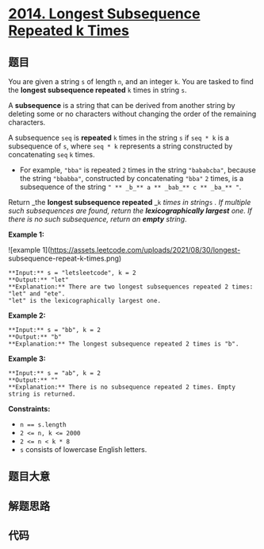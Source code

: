 # [2014. Longest Subsequence Repeated k Times](https://leetcode.com/problems/longest-subsequence-repeated-k-times)

## 题目

You are given a string `s` of length `n`, and an integer `k`. You are tasked
to find the **longest subsequence repeated** `k` times in string `s`.

A **subsequence** is a string that can be derived from another string by
deleting some or no characters without changing the order of the remaining
characters.

A subsequence `seq` is **repeated** `k` times in the string `s` if `seq * k`
is a subsequence of `s`, where `seq * k` represents a string constructed by
concatenating `seq` `k` times.

  * For example, `"bba"` is repeated `2` times in the string `"bababcba"`, because the string `"bbabba"`, constructed by concatenating `"bba"` `2` times, is a subsequence of the string `" ** _b_** a ** _bab_** c ** _ba_** "`.

Return _the **longest subsequence repeated** _`k` _times in string_`s` _. If
multiple such subsequences are found, return the **lexicographically largest**
one. If there is no such subsequence, return an **empty** string_.



**Example 1:**

![example 1](https://assets.leetcode.com/uploads/2021/08/30/longest-
subsequence-repeat-k-times.png)

    
    
    **Input:** s = "letsleetcode", k = 2
    **Output:** "let"
    **Explanation:** There are two longest subsequences repeated 2 times: "let" and "ete".
    "let" is the lexicographically largest one.
    

**Example 2:**

    
    
    **Input:** s = "bb", k = 2
    **Output:** "b"
    **Explanation:** The longest subsequence repeated 2 times is "b".
    

**Example 3:**

    
    
    **Input:** s = "ab", k = 2
    **Output:** ""
    **Explanation:** There is no subsequence repeated 2 times. Empty string is returned.
    



**Constraints:**

  * `n == s.length`
  * `2 <= n, k <= 2000`
  * `2 <= n < k * 8`
  * `s` consists of lowercase English letters.


## 题目大意

## 解题思路

## 代码

```javascript

```
